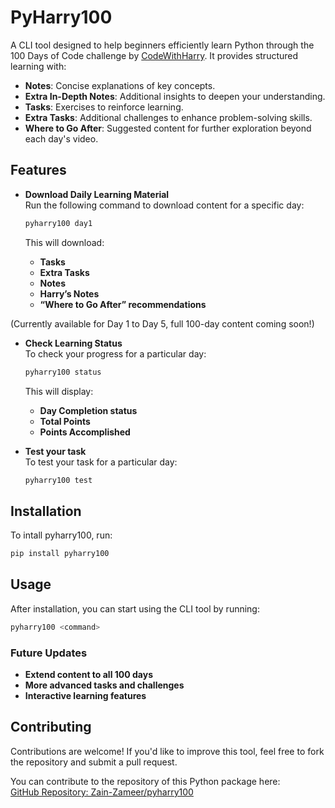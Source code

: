 # PyHarry100

A CLI tool designed to help beginners efficiently learn Python through the 100 Days of Code challenge by [CodeWithHarry](https://www.codewithharry.com/). It provides structured learning with:

- **Notes**: Concise explanations of key concepts.  
- **Extra In-Depth Notes**: Additional insights to deepen your understanding.  
- **Tasks**: Exercises to reinforce learning.  
- **Extra Tasks**: Additional challenges to enhance problem-solving skills.  
- **Where to Go After**: Suggested content for further exploration beyond each day's video.  

## Features

- **Download Daily Learning Material**  
  Run the following command to download content for a specific day:

  ```sh
  pyharry100 day1
  ```
  This will download:

  - **Tasks**
  - **Extra Tasks**
  - **Notes**
  - **Harry’s Notes**
  - **“Where to Go After” recommendations**
  
(Currently available for Day 1 to Day 5, full 100-day content coming soon!)

- **Check Learning Status**  
    To check your progress for a particular day:
    ```sh
    pyharry100 status
    ```
    This will display:
    - **Day Completion status**
    - **Total Points**
    - **Points Accomplished**

- **Test your task**  
    To test your task for a particular day:
    ```sh
    pyharry100 test
    ```

## Installation
To intall pyharry100, run:
```sh
pip install pyharry100
```

## Usage
After installation, you can start using the CLI tool by running:
```sh
pyharry100 <command>
```

### Future Updates

- **Extend content to all 100 days**
- **More advanced tasks and challenges**
- **Interactive learning features**


## Contributing

Contributions are welcome! If you'd like to improve this tool, feel free to fork the repository and submit a pull request.  

You can contribute to the repository of this Python package here:  
[GitHub Repository: Zain-Zameer/pyharry100](https://github.com/Zain-Zameer/pyharry100)

